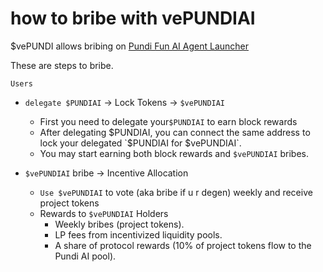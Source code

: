 # how to bribe with vePUNDIAI

$vePUNDI allows bribing on [Pundi Fun AI Agent Launcher](../../pundi-fun-ai-agent-launcher-proposal/)

These are steps to bribe.

`Users`

*   `delegate $PUNDIAI` → Lock Tokens → `$vePUNDIAI`

    * First you need to delegate your`$PUNDIAI` to earn block rewards
    * After delegating $PUNDIAI, you can connect the same address to lock your delegated `$PUNDIAI for $vePUNDIAI`.
    * You may start earning both block rewards and `$vePUNDIAI` bribes.


*   `$vePUNDIAI` bribe → Incentive Allocation

    * `Use $vePUNDIAI` to vote (aka bribe if u r degen) weekly and receive project tokens
    * Rewards to `$vePUNDIAI` Holders
      * Weekly bribes (project tokens).
      * LP fees from incentivized liquidity pools.
      * A share of protocol rewards (10% of project tokens flow to the Pundi AI pool).



